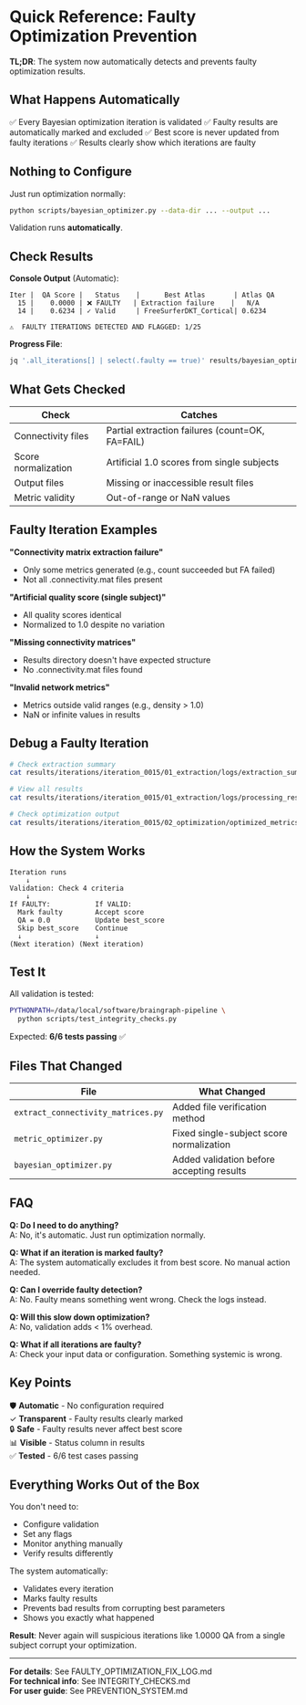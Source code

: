 # Quick Reference: Faulty Optimization Prevention

**TL;DR**: The system now automatically detects and prevents faulty optimization results.

## What Happens Automatically

✅ Every Bayesian optimization iteration is validated
✅ Faulty results are automatically marked and excluded
✅ Best score is never updated from faulty iterations
✅ Results clearly show which iterations are faulty

## Nothing to Configure

Just run optimization normally:
```bash
python scripts/bayesian_optimizer.py --data-dir ... --output ...
```

Validation runs **automatically**.

## Check Results

**Console Output** (Automatic):
```
Iter |  QA Score |   Status    |      Best Atlas       | Atlas QA
  15 |    0.0000 | ❌ FAULTY   | Extraction failure    |   N/A
  14 |    0.6234 | ✓ Valid     | FreeSurferDKT_Cortical| 0.6234

⚠️  FAULTY ITERATIONS DETECTED AND FLAGGED: 1/25
```

**Progress File**:
```bash
jq '.all_iterations[] | select(.faulty == true)' results/bayesian_optimization_progress.json
```

## What Gets Checked

| Check | Catches |
|-------|---------|
| Connectivity files | Partial extraction failures (count=OK, FA=FAIL) |
| Score normalization | Artificial 1.0 scores from single subjects |
| Output files | Missing or inaccessible result files |
| Metric validity | Out-of-range or NaN values |

## Faulty Iteration Examples

**"Connectivity matrix extraction failure"**
- Only some metrics generated (e.g., count succeeded but FA failed)
- Not all .connectivity.mat files present

**"Artificial quality score (single subject)"**
- All quality scores identical
- Normalized to 1.0 despite no variation

**"Missing connectivity matrices"**
- Results directory doesn't have expected structure
- No .connectivity.mat files found

**"Invalid network metrics"**
- Metrics outside valid ranges (e.g., density > 1.0)
- NaN or infinite values in results

## Debug a Faulty Iteration

```bash
# Check extraction summary
cat results/iterations/iteration_0015/01_extraction/logs/extraction_summary.json

# View all results
cat results/iterations/iteration_0015/01_extraction/logs/processing_results.csv

# Check optimization output
cat results/iterations/iteration_0015/02_optimization/optimized_metrics.csv
```

## How the System Works

```
Iteration runs
    ↓
Validation: Check 4 criteria
    ↓
If FAULTY:           If VALID:
  Mark faulty        Accept score
  QA = 0.0           Update best_score
  Skip best_score    Continue
  ↓                  ↓
(Next iteration) (Next iteration)
```

## Test It

All validation is tested:
```bash
PYTHONPATH=/data/local/software/braingraph-pipeline \
  python scripts/test_integrity_checks.py
```

Expected: **6/6 tests passing** ✅

## Files That Changed

| File | What Changed |
|------|--------------|
| `extract_connectivity_matrices.py` | Added file verification method |
| `metric_optimizer.py` | Fixed single-subject score normalization |
| `bayesian_optimizer.py` | Added validation before accepting results |

## FAQ

**Q: Do I need to do anything?**  
A: No, it's automatic. Just run optimization normally.

**Q: What if an iteration is marked faulty?**  
A: The system automatically excludes it from best score. No manual action needed.

**Q: Can I override faulty detection?**  
A: No. Faulty means something went wrong. Check the logs instead.

**Q: Will this slow down optimization?**  
A: No, validation adds < 1% overhead.

**Q: What if all iterations are faulty?**  
A: Check your input data or configuration. Something systemic is wrong.

## Key Points

🛡️ **Automatic** - No configuration required  
✓ **Transparent** - Faulty results clearly marked  
🔒 **Safe** - Faulty results never affect best score  
📊 **Visible** - Status column in results  
✅ **Tested** - 6/6 test cases passing  

## Everything Works Out of the Box

You don't need to:
- Configure validation
- Set any flags
- Monitor anything manually
- Verify results differently

The system automatically:
- Validates every iteration
- Marks faulty results
- Prevents bad results from corrupting best parameters
- Shows you exactly what happened

**Result**: Never again will suspicious iterations like 1.0000 QA from a single subject corrupt your optimization.

---

**For details**: See FAULTY_OPTIMIZATION_FIX_LOG.md  
**For technical info**: See INTEGRITY_CHECKS.md  
**For user guide**: See PREVENTION_SYSTEM.md
